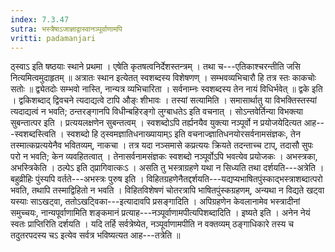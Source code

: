 ```yaml
---
index: 7.3.47
sutra: भस्त्रैषाऽजाज्ञाद्वास्वानञ्पूर्वाणामपि
vritti: padamanjari
---
```


 ठ्स्वाऽ इति षष्ठयाः स्थाने प्रथमा । एषेति कृतषत्वनिर्देशस्तन्त्रम् । तथा च---एतिकाश्चरन्तीति जसि नित्यमित्वमुदाहृतम् ॥ अत्रातः स्थान इत्येतत् स्वशब्दस्य विशेषणण् । सम्भवव्यभिचारौ हि तत्र स्तः काकचोः सतोः ॥ द्व्येतदोः सम्भवो नास्ति, नान्यत्र व्यभिचारिता । सर्वनाम्नः स्वशब्दस्य तेन नायं विधिर्भवेत् ॥ द्वके इति । द्वकिशब्दाद् द्विवचने त्यदाद्यत्वे टापि औङ्ः शीभावः । तस्यां सत्यामिति । समासार्थातु या विभक्तिस्तस्यां त्यदाद्यत्वं न भवति; ठन्तरङ्गानपि विधीन्बहिरङ्गो लुग्बाधतेऽ इति वचनात् । सोऽन्तवेर्तिन्या विभक्त्या सुबन्तात्पर इति । प्रत्ययलक्षणेन सुबन्तत्वम् । स्वशब्दोऽपि तर्ह्यनयैव युक्त्या नञ्पूर्वो न प्रयोजयेदित्यत आह---स्वशब्दस्त्विति । स्वशब्दो हि ठ्स्वमज्ञातिधनाख्यायाम्ऽ इति वचनाज्ज्ञातिधनयोरसर्वनामसंज्ञकः, तेन तस्मात्कप्रत्ययेनैव भवितव्यम्, नाकचा । तत्र यदा नञ्समासे कप्रत्ययः क्रियते तदन्ताच्च टाप्, तदासौ सुपः परो न भवति; केन व्यवहितत्वात् । तेनासर्वनामसंज्ञकः स्वशब्दो नञ्पूर्वोऽपि भवत्येव प्रयोजकः । अभस्त्रका, अभस्त्रिकेति । ठल्पेऽ इति ठ्प्रागिवात्कःऽ । असति तु भस्त्राग्रहणे यथा न सिध्यति तथा दर्शयति---अत्रेति । बहुव्रीहिः पुंस्यपि वर्तते---अभस्त्रः पुरुष इति । विहितग्रहणेनैतद्दर्शयति---यद्यप्यभाषितपुंस्काद्भस्त्राशब्दात्परो भवति, तथापि तस्माद्विहितो न भवति । विहितविशेषणं चोतरत्रापि भाषितपुंस्कग्रहणम्, अन्यथा न विद्यते खट्वा यस्याः साऽखट्वा, ततोऽखट्विका---इत्यादावपि प्रसङ्गादिति । अपिग्रहणेन केवलानामेव भस्त्रादीनां समुच्चयः, नान्यपूर्वाणामिति शङ्कमानं प्रत्याह---नञ्पूर्वाणामपीत्यपिशब्दादिति । इष्यते इति । अनेन नेयं स्वतः प्राप्तिरिति दर्शयति । यदि तर्हि सर्वत्रेष्येत, नञ्पूर्वाणामपीति न वक्तव्यम् ठङ्गाधिकारे तस्य च तदुतरपदस्य चऽ इत्येव सर्वत्र भविष्यत्यत आह---तत्रेति ॥